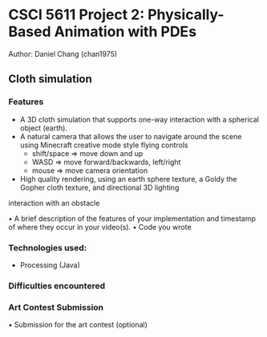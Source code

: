 # CSCI 5611 Project 2: Physically-Based Animation with PDEs
Author: Daniel Chang (chan1975)

## Cloth simulation

### Features
- A 3D cloth simulation that supports one-way interaction with a spherical object (earth). 
- A natural camera that allows the user to navigate around the scene using Minecraft creative mode style flying controls
  - shift/space => move down and up
  - WASD => move forward/backwards, left/right
  - mouse => move camera orientation
- High quality rendering, using an earth sphere texture, a Goldy the Gopher cloth texture, and directional 3D lighting


interaction with an obstacle 


• A brief description of the features of your implementation and timestamp 
of where they occur in your video(s). 
• Code you wrote 



### Technologies used:
- Processing (Java)

### Difficulties encountered

### Art Contest Submission
• Submission for the art contest (optional) 